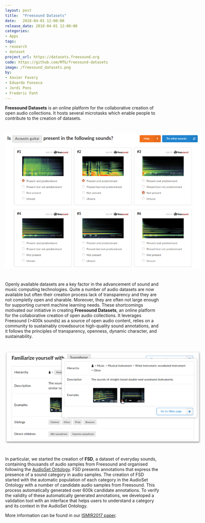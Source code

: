 ```yaml
---
layout: post
title:  "Freesound Datasets"
date:   2018-04-01 12:00:00
release_date: 2018-04-01 12:00:00
categories: 
- Apps
tags: 
- research
- dataset
project_url: https://datasets.freesound.org
code: https://github.com/MTG/freesound-datasets
image: /freesound_datasets.png
by: 
- Xavier Favory
- Eduardo Fonseca
- Jordi Pons
- Frederic Font
---
```


**Freesound Datasets** is an online platform for the collaborative creation of open audio collections. It hosts several microtasks which enable people to contribute to the creation of datasets.

<a href="/assets/FSD_validation_task.png" target="blank"><img style="margin:auto;margin-bottom:25px;margin-top:25px;max-width:640px;" class="img-responsive" src="/assets/FSD_validation_task.png" alt="Validation task">
</a>

Openly available datasets are a key factor in the advancement of sound and music computing technologies. Quite a number of audio datasets are now available but often their creation process lack of transparency and they are not completly open and sharable. Moreover, they are often not large enough for supporting current machine learning needs. These shortcomings motivated our initiative in creating **Freesound Datasets**, an online platform for the collaborative creation of open audio collections. It leverages Freesound (>400k sounds) as a source of open audio content, relies on a community to sustainably crowdsource high-quality sound annotations, and it follows the principles of transparency, openness, dynamic character, and sustainability.

<a href="/assets/FSD_familiarisation_interface.png" target="blank"><img style="margin:auto;margin-bottom:25px;margin-top:25px;max-width:640px;" class="img-responsive" src="/assets/FSD_familiarisation_interface.png" alt="Familiarisation interface">
</a>

In particular, we started the creation of **FSD**, a dataset of everyday sounds, containing thousands of audio samples from Freesound and organised following the <a href="https://research.google.com/audioset/" target="_blank">AudioSet Ontology</a>. FSD presents annotations that express the presence of a sound category in audio samples. The creation of FSD started with the automatic population of each category in the AudioSet Ontology with a number of candidate audio samples from Freesound. This process automatically generated over 600k candidate annotations. To verify the validity of these automatically generated
annotations, we developed a validation tool with an interface that helps users to understand a category and its context in the AudioSet Ontology.

More information can be found in our [ISMIR2017 paper](https://repositori.upf.edu/handle/10230/33299).
